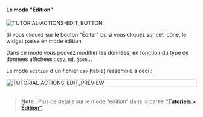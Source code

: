 #### Le mode "Édition"

<div>
  <img
    alt="TUTORIAL-ACTIONS-EDIT_BUTTON"
    src="https://raw.githubusercontent.com/multi-coop/vizboard-website-content/main/images/tutorial/view-btn_edit.png"
    />
</div>

Si vous cliquez sur le bouton "Éditer" ou si vous cliquez sur cet icône, le widget passe en mode édition.

Dans ce mode vous pouvez modifier les données, en fonction du type de données affichées : `csv`, `md`, `json`...

Le mode `édition` d'un fichier `csv` (table) ressemble à ceci :

<div style="border: thin solid lightgrey;">
  <img 
    alt="TUTORIAL-ACTIONS-EDIT_PREVIEW"
    src="https://raw.githubusercontent.com/multi-coop/vizboard-website-content/main/images/tutorial/edition-edit-csv.png"
    />
</div>

<br>

> **Note** : Plus de détails sur le mode "édition" dans la partie **["Tutoriels > Édition"](/tutorial-edition)**.
